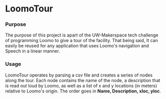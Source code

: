 # LoomoTour

### Purpose
The purpose of this project is apart of the UW-Makerspace tech challenge of programming Loomo 
to give a tour of the facility. That being said, It can easily be reused for any application
that uses Loomo's navigation and Speech in a linear manner.

### Usage
LoomoTour operates by parsing a csv file and creates a series of nodes along the tour. Each node
contains the name of the node, a description that is read out loud by Loomo, as well as a list of x and y locations (in meters) relative
to Loomo's origin. The order goes in **Name, Description, xloc, yloc**.
